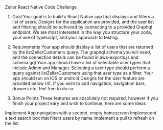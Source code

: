 Zeller React Native Code Challenge

1. Goal
   Your goal is to build a React Native app that displays and filters a list of users. Designs for the application are provided, and the user list and filtering should be achieved by connecting to a provided Graphql endpoint. We are most interested in the way you structure your code, your use of typescript, and your approach to testing.

2. Requirements
   Your app should display a list of users that are returned by the listZellerCustomers query. The graphql schema you will need, and the connection details can be found in aws-exports.js and schema.gql
   Your app should have a list of selectable user types that include Admin and Manager. Selecting a user type should perform a query against listZellerCustomers using that user type as a filter.
   Your app should run on IOS or android
   Designs for the user feature are provided below (4). If you wish to add navigation, navigation bars, drawers etc, feel free to do so.
3. Bonus Points
   These features are absolutely not required, however if you finish your project eary and wish to continue, here are some ideas

Implement App navigation with a second, empty homescreen
Implemenent a text search box that filters users by name
Implement a pull to refresh on the list
